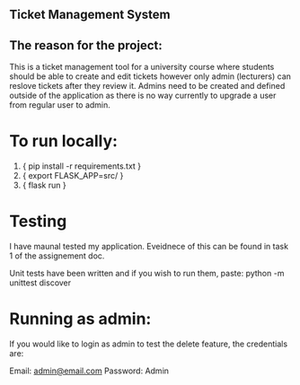 ## Ticket Management System
## The reason for the project:

This is a ticket management tool for a university course where students should be able to create and edit tickets however only admin (lecturers) can reslove tickets after they review it. Admins need to be created and defined outside of the application as there is no way currently to upgrade a user from regular user to admin.





# To run locally:
1.  { pip install -r requirements.txt }
2.  { export FLASK_APP=src/ }
3.  { flask run }

# Testing
I have maunal tested my application.
Eveidnece of this can be found in task 1 of the assignement doc.

Unit tests have been written and if you wish to run them, paste:
python -m unittest discover

# Running as admin:
If you would like to login as admin to test the delete feature, the credentials are:

Email: admin@email.com
Password: Admin



